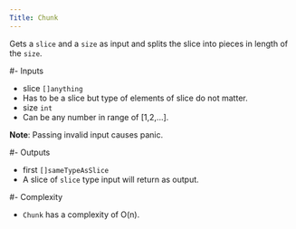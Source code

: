 ```yaml
---
Title: Chunk
---
```


Gets a `slice` and a `size` as input and splits the slice into pieces in length of the `size`.

#- Inputs
- slice `[]anything`
- Has to be a slice but type of elements of slice do not matter.
- size `int`
- Can be any number in range of [1,2,...].

**Note**: Passing invalid input causes panic.

#- Outputs
- first `[]sameTypeAsSlice`
- A slice of `slice` type input will return as output.

#- Complexity
- `Chunk` has a complexity of O(n).
